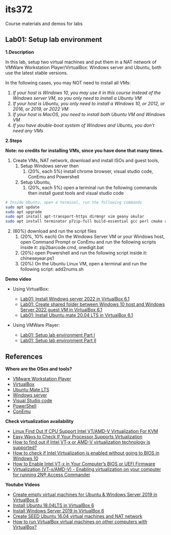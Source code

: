 # its372
Course materials and demos for labs


## Lab01: Setup lab environment

**1.Description**

In this lab,  setup two virtual machines and put them in a NAT network of VMWare Workstation Player/VirtualBox:
Windows server and Ubuntu, both use the latest stable versions.

In the following cases, you may NOT need to install all VMs:

1. *If your host is Windows 10, you may use it in this course instead of the Windows server VM, so you only need to install a Ubuntu VM*
2. *If your host is Ubuntu, you only need to install a Windows 10, or 2012, or 2016, or 2019, or 2022 VM*
3. *If your host is MacOS, you need to install both Ubuntu VM and Windows VM*
4. *If you have double-boot system of Windows and Ubuntu, you don't need any VMs*

**2.Steps**

**Note: no credits for installing VMs, since you have done that many times.**

1. Create VMs, NAT network, download and install ISOs and guest tools,
   1. Setup Windows server then 
      1. (20%, each 5%) install chrome browser, visual studio code, ConEmu and Powershell
   2. Setup Ubuntu, 
      1. (20%, each 5%) open a terminal run the following commands then install guest tools and visual studio code

```bash
# Inside Ubuntu, open a terminal, run the following commands
sudo apt update
sudo apt upgrade
sudo apt install apt-transport-https dirmngr vim geany okular
sudo apt install terminator p7zip-full build-essential gcc perl cmake automake curl git vim linux-headers-$(uname -r)
```

2. (60%) download and run the script files
   1. (20%, 10% each) On the Windows Server VM or your Windows host, open Command Prompt or ConEmu and run the following scripts inside it: zip2barcode.cmd,  onedigit.bat
   2. (20%) open Powershell and run the following script inside it: chineseyear.ps1
   3. (20%) On the Ubuntu Linux VM, open a terminal and run the following script: add2nums.sh

**Demo video**
* Using VirtualBox:
  * [Lab01: Install Windows server 2022 in VirtualBox 6.1](https://youtu.be/iqyK9QqGyo0)
  * [Lab01: Create shared folder between Windows 10 host and Windows Server 2022 guest VM in VirtualBox 6.1](https://youtu.be/S1x7I8kUcBU)
  * [Lab01: Install Ubuntu mate 20.04 LTS in VirtualBox 6.1](https://youtu.be/ZGJi20F2eqA)

* Using VMWare Player:
  * [Lab01: Setup lab environment Part I](https://youtu.be/C1196ysEem4)
  * [Lab01: Setup lab environment Part II](https://youtu.be/qGcXxuWe7y0)

## References
**Where are the OSes and tools?**
  * [VMware Workstation Player](https://www.vmware.com/products/workstation-player.html)
  * [VirtualBox](https://www.virtualbox.org/)
  * [Ubuntu Mate LTS](https://ubuntu-mate.org/)
  * [Windows server](https://www.microsoft.com/en-us/cloud-platform/windows-server)
  * [Visual Studio code](https://code.visualstudio.com/)
  * [PowerShell](https://github.com/PowerShell/PowerShell)
  * [ConEmu](https://conemu.github.io/)

**Check virtualization availability**
  * [Linux Find Out If CPU Support Intel VT/AMD-V Virtualization For KVM](https://www.cyberciti.biz/faq/linux-xen-vmware-kvm-intel-vt-amd-v-support/)
  * [Easy Ways to Check If Your Processor Supports Virtualization](https://www.technorms.com/8208/check-if-processor-supports-virtualization)
  * [How to find out if Intel VT-x or AMD-V virtualization technology is supported?](https://www.auslogics.com/en/articles/how-to-find-out-if-intel-vt-x-or-amd-v-virtualization-technology-is-supported/)
  * [How to check if Intel Virtualization is enabled without going to BIOS in Windows 10](https://stackoverflow.com/questions/49005791/how-to-check-if-intel-virtualization-is-enabled-without-going-to-bios-in-windows)
  * [How to Enable Intel VT-x in Your Computer’s BIOS or UEFI Firmware](https://www.howtogeek.com/213795/how-to-enable-intel-vt-x-in-your-computers-bios-or-uefi-firmware/)
  * [Virtualization (VT-x/AMD-V) - Enabling virtualization on your computer for running 2N® Access Commander](https://2nwiki.2n.cz/pages/viewpage.action?pageId=75202968)

**Youtube Videos** 
  * [Create empty virtual machines for Ubuntu & Windows Server 2019 in VirtualBox 6](https://youtu.be/3PbnBVNWXpk)
  * [Install Ubuntu 18.04LTS in VirtualBox 6](https://youtu.be/3BHsizTRUg0)
  * [Install Windows Server 2019 in VirtualBox 6](https://youtu.be/fQZFoSTSuPM)
  * [Create SEED Ubuntu 16.04 virtual machines and NAT network](https://youtu.be/pwSlVJSCpu0)
  * [How to run VirtualBox virtual machines on other computers with VirtualBox?](https://youtu.be/Ps30RJ1MzgQ)



